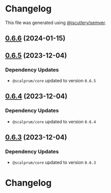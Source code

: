 # Changelog

This file was generated using [@jscutlery/semver](https://github.com/jscutlery/semver).

## [0.6.6](https://github.com/scalprum/scaffolding/compare/@scalprum/react-core-0.6.5...@scalprum/react-core-0.6.6) (2024-01-15)

## [0.6.5](https://github.com/scalprum/scaffolding/compare/@scalprum/react-core-0.6.4...@scalprum/react-core-0.6.5) (2023-12-04)

### Dependency Updates

* `@scalprum/core` updated to version `0.6.5`
## [0.6.4](https://github.com/scalprum/scaffolding/compare/@scalprum/react-core-0.6.3...@scalprum/react-core-0.6.4) (2023-12-04)

### Dependency Updates

* `@scalprum/core` updated to version `0.6.4`
## [0.6.3](https://github.com/scalprum/scaffolding/compare/@scalprum/react-core-0.6.2...@scalprum/react-core-0.6.3) (2023-12-04)

### Dependency Updates

* `@scalprum/core` updated to version `0.6.3`
# Changelog
